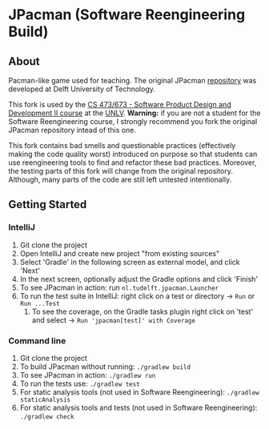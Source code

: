 # JPacman (Software Reengineering Build)

## About

Pacman-like game used for teaching. The original JPacman [repository](https://github.com/SERG-Delft/jpacman) was developed at Delft University of Technology.

This fork is used by the [CS 473/673 - Software Product Design and Development II course](https://johnxu21.github.io/teaching/CS473-Fall2022/?) at the [UNLV](https://www.unlv.edu/). **Warning:** if you are not a student for the Software Reengineering course, I strongly recommend you fork the original JPacman repository intead of this one.

This fork contains bad smells and questionable practices (effectively making the code quality worst) introduced on purpose so that students can use reengineering tools to find and refactor these bad practices. Moreover, the testing parts of this fork will change from the original repository. Although, many parts of the code are still left untested intentionally.

## Getting Started

### IntelliJ
1. Git clone the project
2. Open IntelliJ and create new project "from existing sources"
3. Select 'Gradle' in the following screen as external model, and click 'Next'
4. In the next screen, optionally adjust the Gradle options and click 'Finish'
5. To see JPacman in action: run `nl.tudelft.jpacman.Launcher`
6. To run the test suite in IntelliJ: right click on a test or directory -> `Run` or `Run ...Test`
    1. To see the coverage, on the Gradle tasks plugin right click on 'test' and select -> `Run 'jpacman[test]' with Coverage` 

### Command line
1. Git clone the project
2. To build JPacman without running: `./gradlew build`
3. To see JPacman in action: `./gradlew run`
4. To run the tests use: `./gradlew test`
5. For static analysis tools (not used in Software Reengineering): `./gradlew staticAnalysis`
6. For static analysis tools and tests (not used in Software Reengineering): `./gradlew check`
